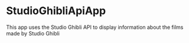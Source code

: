 # StudioGhibliApiApp
This app uses the Studio Ghibli API to display information about the films made by Studio Ghibli
